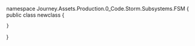 namespace Journey.Assets.Production.0_Code.Storm.Subsystems.FSM
{
    public class newclass
    {
        
    }
}